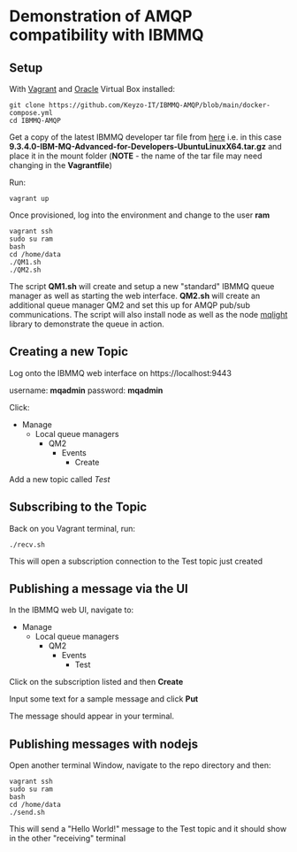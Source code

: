# Demonstration of AMQP compatibility with IBMMQ

## Setup

With [Vagrant](https://www.vagrantup.com/) and [Oracle](https://www.virtualbox.org/) Virtual Box installed:

    git clone https://github.com/Keyzo-IT/IBMMQ-AMQP/blob/main/docker-compose.yml
    cd IBMMQ-AMQP

Get a copy of the latest IBMMQ developer tar file from [here](https://www.ibm.com/docs/en/ibm-mq/9.3?topic=roadmap-mq-downloads&cm_sp=ibmdev-_-developer-articles-_-ibmcom) i.e. in this case **9.3.4.0-IBM-MQ-Advanced-for-Developers-UbuntuLinuxX64.tar.gz** and place it in the mount folder (**NOTE** - the name of the tar file may need changing in the **Vagrantfile**)

Run:

    vagrant up

Once provisioned, log into the environment and change to the user **ram**

    vagrant ssh
    sudo su ram
    bash
    cd /home/data
    ./QM1.sh
    ./QM2.sh

The script **QM1.sh** will create and setup a new "standard" IBMMQ queue manager as well as starting the web interface. **QM2.sh** will create an additional queue manager QM2 and set this up for AMQP pub/sub communications. The script will also install node as well as the node [mqlight](https://github.com/mqlight/nodejs-mqlight) library to demonstrate the queue in action.

## Creating a new Topic

Log onto the IBMMQ web interface on https://localhost:9443

username: **mqadmin**
password: **mqadmin**

Click:

* Manage
    * Local queue managers
        * QM2
            * Events
                * Create

Add a new topic called *Test*

## Subscribing to the Topic

Back on you Vagrant terminal, run:

    ./recv.sh

This will open a subscription connection to the Test topic just created

## Publishing a message via the UI

In the IBMMQ web UI, navigate to:

* Manage
    * Local queue managers
        * QM2
            * Events
                * Test

Click on the subscription listed and then **Create**

Input some text for a sample message and click **Put**

The message should appear in your terminal.

## Publishing messages with nodejs

Open another terminal Window, navigate to the repo directory and then:

    vagrant ssh
    sudo su ram
    bash
    cd /home/data
    ./send.sh

This will send a "Hello World!" message to the Test topic and it should show in the other "receiving" terminal





